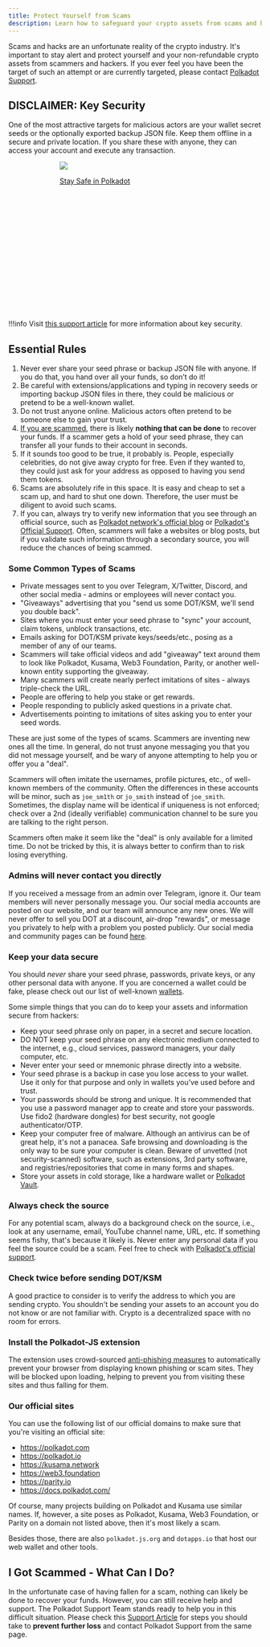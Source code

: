 ```yaml
---
title: Protect Yourself from Scams
description: Learn how to safeguard your crypto assets from scams and hacks with essential tips and guidelines for staying secure in the Polkadot ecosystem.
---
```


Scams and hacks are an unfortunate reality of the crypto industry. It's important to stay alert and
protect yourself and your non-refundable crypto assets from scammers and hackers. If you ever feel
you have been the target of such an attempt or are currently targeted, please contact
[Polkadot Support](https://support.polkadot.network).

## DISCLAIMER: Key Security

One of the most attractive targets for malicious actors are your wallet secret seeds or the
optionally exported backup JSON file. Keep them offline in a secure and private location. If you
share these with anyone, they can access your account and execute any transaction.

<div class="row" style="display: flex; gap: 20px; justify-content: center;">
  <!-- Card 1 -->
  <a 
    href="https://www.youtube.com/watch?v=ARsdXZycJA" 
    class="card-container" 
    data-aos="fade-up" 
    data-aos-delay="100" 
    style="width: 300px; height: 300px;"
  >
    <img src="https://img.youtube.com/vi/ARsdXZycJAg/0.jpg" class="card-image"/>
    <p class="card-title">Stay Safe in Polkadot</p>
  </a>
</div>

!!!info
    Visit [this support article](https://support.polkadot.network/support/solutions/articles/65000181874-how-to-store-your-mnemonic-phrase-and-backup-file-safely) for more information about key security.

## Essential Rules

1. Never ever share your seed phrase or backup JSON file with anyone. If you do that, you hand over
   all your funds, so don’t do it!
2. Be careful with extensions/applications and typing in recovery seeds or importing backup JSON
   files in there, they could be malicious or pretend to be a well-known wallet.
3. Do not trust anyone online. Malicious actors often pretend to be someone else to gain your trust.
4. [If you are scammed](#i-got-scammed-what-can-i-do), there is likely **nothing that can be
   done** to recover your funds. If a scammer gets a hold of your seed phrase, they can transfer all
   your funds to their account in seconds.
5. If it sounds too good to be true, it probably is. People, especially celebrities, do not give
   away crypto for free. Even if they wanted to, they could just ask for your address as opposed to
   having you send them tokens.
6. Scams are absolutely rife in this space. It is easy and cheap to set a scam up, and hard to shut
   one down. Therefore, the user must be diligent to avoid such scams.
7. If you can, always try to verify new information that you see through an official source, such as
   [Polkadot network's official blog](../general/community.md) or
   [Polkadot's Official Support](https://support.polkadot.network). Often, scammers will fake a
   websites or blog posts, but if you validate such information through a secondary source, you will
   reduce the chances of being scammed.

### Some Common Types of Scams

- Private messages sent to you over Telegram, X/Twitter, Discord, and other social media - admins or
  employees will never contact you.
- "Giveaways" advertising that you "send us some DOT/KSM, we'll send you double back".
- Sites where you must enter your seed phrase to "sync" your account, claim tokens, unblock
  transactions, etc.
- Emails asking for DOT/KSM private keys/seeds/etc., posing as a member of any of our teams.
- Scammers will take official videos and add "giveaway" text around them to look like Polkadot,
  Kusama, Web3 Foundation, Parity, or another well-known entity supporting the giveaway.
- Many scammers will create nearly perfect imitations of sites - always triple-check the URL.
- People are offering to help you stake or get rewards.
- People responding to publicly asked questions in a private chat.
- Advertisements pointing to imitations of sites asking you to enter your seed words.

These are just some of the types of scams. Scammers are inventing new ones all the time. In general,
do not trust anyone messaging you that you did not message yourself, and be wary of anyone
attempting to help you or offer you a "deal".

Scammers will often imitate the usernames, profile pictures, etc., of well-known members of the
community. Often the differences in these accounts will be minor, such as `joe_sm1th` or `jo_smith`
instead of `joe_smith`. Sometimes, the display name will be identical if uniqueness is not enforced;
check over a 2nd (ideally verifiable) communication channel to be sure you are talking to the right
person.

Scammers often make it seem like the "deal" is only available for a limited time. Do not be tricked
by this, it is always better to confirm than to risk losing everything.

### Admins will never contact you directly

If you received a message from an admin over Telegram, ignore it. Our team members will never
personally message you. Our social media accounts are posted on our website, and our team will
announce any new ones. We will never offer to sell you DOT at a discount, air-drop "rewards", or
message you privately to help with a problem you posted publicly. Our social media and community
pages can be found [here](./community.md).

### Keep your data secure

You should _never_ share your seed phrase, passwords, private keys, or any other personal data with
anyone. If you are concerned a wallet could be fake, please check out our list of well-known
[wallets](./wallets-and-extensions.md).

Some simple things that you can do to keep your assets and information secure from hackers:

- Keep your seed phrase only on paper, in a secret and secure location.
- DO NOT keep your seed phrase on any electronic medium connected to the internet, e.g., cloud
  services, password managers, your daily computer, etc.
- Never enter your seed or mnemonic phrase directly into a website.
- Your seed phrase is a backup in case you lose access to your wallet. Use it only for that purpose
  and only in wallets you've used before and trust.
- Your passwords should be strong and unique. It is recommended that you use a password manager app to create and store your passwords. Use fido2 (hardware dongles) for best security, not google
  authenticator/OTP.
- Keep your computer free of malware. Although an antivirus can be of great help, it's not a
  panacea. Safe browsing and downloading is the only way to be sure your computer is clean. Beware
  of unvetted (not security-scanned) software, such as extensions, 3rd party software, and
  registries/repositories that come in many forms and shapes.
- Store your assets in cold storage, like a hardware wallet or
  [Polkadot Vault](./polkadot-vault.md).

### Always check the source

For any potential scam, always do a background check on the source, i.e., look at any username,
email, YouTube channel name, URL, etc. If something seems fishy, that's because it likely is. Never
enter any personal data if you feel the source could be a scam. Feel free to check with
[Polkadot's official support](https://support.polkadot.network).

### Check twice before sending DOT/KSM

A good practice to consider is to verify the address to which you are sending crypto. You shouldn't
be sending your assets to an account you do not know or are not familiar with. Crypto is a
decentralized space with no room for errors.

### Install the Polkadot-JS extension

The extension uses crowd-sourced [anti-phishing measures](https://polkadot.js.org/phishing/) to
automatically prevent your browser from displaying known phishing or scam sites. They will be
blocked upon loading, helping to prevent you from visiting these sites and thus falling for them.

### Our official sites

You can use the following list of our official domains to make sure that you're visiting an official
site:

- https://polkadot.com
- https://polkadot.io
- https://kusama.network
- https://web3.foundation
- https://parity.io
- https://docs.polkadot.com/

Of course, many projects building on Polkadot and Kusama use similar names. If, however, a site
poses as Polkadot, Kusama, Web3 Foundation, or Parity on a domain not listed above, then it's most
likely a scam.

Besides those, there are also `polkadot.js.org` and `dotapps.io` that host our web wallet and other
tools.

## I Got Scammed - What Can I Do?

In the unfortunate case of having fallen for a scam, nothing can likely be done to recover your
funds. However, you can still receive help and support. The Polkadot Support Team stands ready to
help you in this difficult situation. Please check this
[Support Article](https://support.polkadot.network/support/solutions/articles/65000182668-what-to-do-if-you-fell-victim-to-scam-or-hack)
for steps you should take to **prevent further loss** and contact Polkadot Support from the same
page.